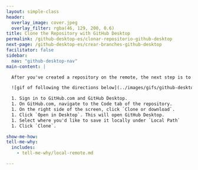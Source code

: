 ```yaml
---
layout: simple-class
header:
  overlay_image: cover.jpeg
  overlay_filter: rgba(46, 129, 200, 0.6)
title: Clone the Repository with GitHub Desktop
permalink: /github-desktop-es/clonar-repositorio-github-desktop
next-page: /github-desktop-es/crear-branches-github-desktop
facilitator: false
sidebar:
  nav: "github-desktop-nav"
main-content: |

  After you've created a repository on the remote, the next step is to clone it to your local environment.

  ![gif of following the directions below](../images/gifs/github-desktop/clone-repository-locally.gif)

  1. Sign in to GitHub.com and GitHub Desktop.
  1. On GitHub.com, navigate to the Code tab of the repository.
  1. On the right side of the screen, click `Clone or download`.
  1. Click `Open in Desktop`. This will open GitHub Desktop.
  1. Select where you'd like to save it locally under `Local Path`
  1. Click `Clone`.

show-me-how:
tell-me-why:
  includes:
    - tell-me-why/local-remote.md

---
```

